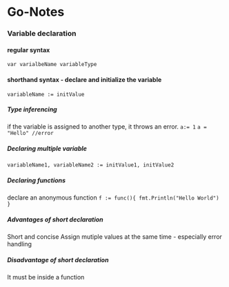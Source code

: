 # Go-Notes

### Variable declaration 

#### regular syntax
`var varialbeName variableType`

#### shorthand syntax - declare and initialize the variable
`variableName := initValue`

##### Type inferencing
if the variable is assigned to another type, it throws an error.
`a:= 1`
`a = "Hello" //error`

##### Declaring multiple variable
`variableName1, variableName2 := initValue1, initValue2`

##### Declaring functions
declare an anonymous function
`f := func(){
  fmt.Println("Hello World")
}`

##### Advantages of short declaration
Short and concise
Assign mutiple values at the same time - especially error handling 

##### Disadvantage of short declaration
It must be inside a function
